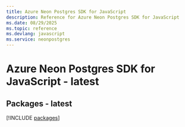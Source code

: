 ```yaml
---
title: Azure Neon Postgres SDK for JavaScript
description: Reference for Azure Neon Postgres SDK for JavaScript
ms.date: 08/29/2025
ms.topic: reference
ms.devlang: javascript
ms.service: neonpostgres
---
```

# Azure Neon Postgres SDK for JavaScript - latest
## Packages - latest
[!INCLUDE [packages](neon-postgres-index.md)]